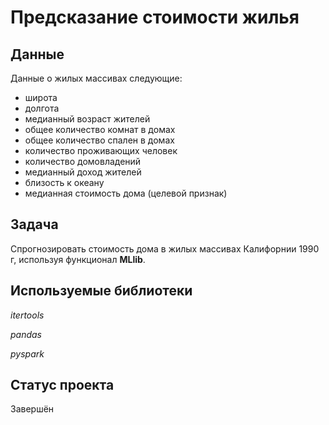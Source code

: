 # Предсказание стоимости жилья

## Данные

Данные о жилых массивах следующие:

* широта
* долгота
* медианный возраст жителей
* общее количество комнат в домах
* общее количество спален в домах
* количество проживающих человек
* количество домовладений
* медианный доход жителей
* близость к океану
* медианная стоимость дома (целевой признак)

## Задача

Спрогнозировать стоимость дома в жилых массивах Калифорнии 1990 г, используя функционал **MLlib**.

## Используемые библиотеки

*itertools*

*pandas*

*pyspark*

## Статус проекта

Завершён
